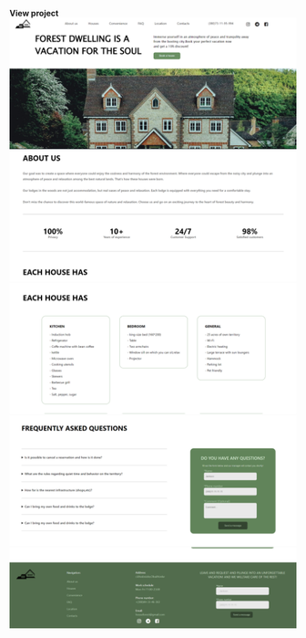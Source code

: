 
<a href="https://htmlpreview.github.io/?https://github.com/navidmocer/Frontend/blob/Forest-House-Website/Index.html" style="text-decoration:none; text-align:center; font-weight:bold; border:2px white;">View project</a>
<br>
<img src="src/1.png">
<img src="src/2.png">
<img src="src/3.png">
<img src="src/4.png">
<img src="src/5.png">
